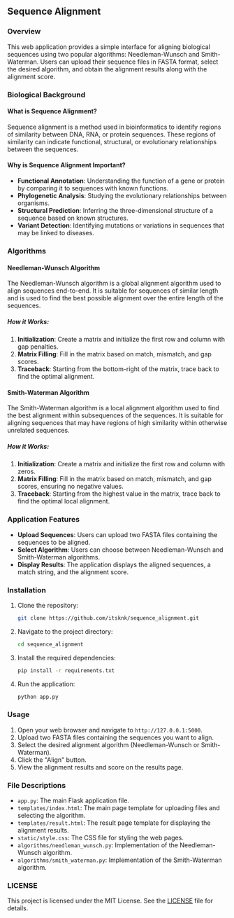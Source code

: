 ## Sequence Alignment

### Overview

This web application provides a simple interface for aligning biological sequences using two popular algorithms: Needleman-Wunsch and Smith-Waterman. Users can upload their sequence files in FASTA format, select the desired algorithm, and obtain the alignment results along with the alignment score.

### Biological Background

#### What is Sequence Alignment?

Sequence alignment is a method used in bioinformatics to identify regions of similarity between DNA, RNA, or protein sequences. These regions of similarity can indicate functional, structural, or evolutionary relationships between the sequences.

#### Why is Sequence Alignment Important?

- **Functional Annotation**: Understanding the function of a gene or protein by comparing it to sequences with known functions.
- **Phylogenetic Analysis**: Studying the evolutionary relationships between organisms.
- **Structural Prediction**: Inferring the three-dimensional structure of a sequence based on known structures.
- **Variant Detection**: Identifying mutations or variations in sequences that may be linked to diseases.

### Algorithms

#### Needleman-Wunsch Algorithm

The Needleman-Wunsch algorithm is a global alignment algorithm used to align sequences end-to-end. It is suitable for sequences of similar length and is used to find the best possible alignment over the entire length of the sequences.

##### How it Works:
1. **Initialization**: Create a matrix and initialize the first row and column with gap penalties.
2. **Matrix Filling**: Fill in the matrix based on match, mismatch, and gap scores.
3. **Traceback**: Starting from the bottom-right of the matrix, trace back to find the optimal alignment.

#### Smith-Waterman Algorithm

The Smith-Waterman algorithm is a local alignment algorithm used to find the best alignment within subsequences of the sequences. It is suitable for aligning sequences that may have regions of high similarity within otherwise unrelated sequences.

##### How it Works:
1. **Initialization**: Create a matrix and initialize the first row and column with zeros.
2. **Matrix Filling**: Fill in the matrix based on match, mismatch, and gap scores, ensuring no negative values.
3. **Traceback**: Starting from the highest value in the matrix, trace back to find the optimal local alignment.

### Application Features

- **Upload Sequences**: Users can upload two FASTA files containing the sequences to be aligned.
- **Select Algorithm**: Users can choose between Needleman-Wunsch and Smith-Waterman algorithms.
- **Display Results**: The application displays the aligned sequences, a match string, and the alignment score.

### Installation

1. Clone the repository:
    ```bash
    git clone https://github.com/itsknk/sequence_alignment.git
    ```
2. Navigate to the project directory:
    ```bash
    cd sequence_alignment
    ```
3. Install the required dependencies:
    ```bash
    pip install -r requirements.txt
    ```
4. Run the application:
    ```bash
    python app.py
    ```

### Usage

1. Open your web browser and navigate to `http://127.0.0.1:5000`.
2. Upload two FASTA files containing the sequences you want to align.
3. Select the desired alignment algorithm (Needleman-Wunsch or Smith-Waterman).
4. Click the "Align" button.
5. View the alignment results and score on the results page.

### File Descriptions

- `app.py`: The main Flask application file.
- `templates/index.html`: The main page template for uploading files and selecting the algorithm.
- `templates/result.html`: The result page template for displaying the alignment results.
- `static/style.css`: The CSS file for styling the web pages.
- `algorithms/needleman_wunsch.py`: Implementation of the Needleman-Wunsch algorithm.
- `algorithms/smith_waterman.py`: Implementation of the Smith-Waterman algorithm.


### LICENSE
This project is licensed under the MIT License. See the [LICENSE](https://github.com/itsknk/sequence_alignment/blob/master/LICENSE) file for details.
